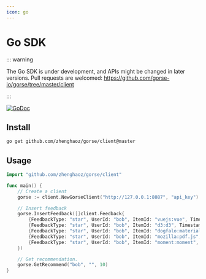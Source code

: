 ```yaml
---
icon: go
---
```

# Go SDK

::: warning

The Go SDK is under development, and APIs might be changed in later versions. Pull requests are welcomed: https://github.com/gorse-io/gorse/tree/master/client

:::

[![GoDoc](https://godoc.org/github.com/zhenghaoz/gorse?status.svg)](https://pkg.go.dev/github.com/zhenghaoz/gorse/client)

## Install

```bash
go get github.com/zhenghaoz/gorse/client@master
```

## Usage

```go
import "github.com/zhenghaoz/gorse/client"

func main() {
    // Create a client
    gorse := client.NewGorseClient("http://127.0.0.1:8087", "api_key")

    // Insert feedback
    gorse.InsertFeedback([]client.Feedback{
        {FeedbackType: "star", UserId: "bob", ItemId: "vuejs:vue", Timestamp: "2022-02-24"},
        {FeedbackType: "star", UserId: "bob", ItemId: "d3:d3", Timestamp: "2022-02-25"},
        {FeedbackType: "star", UserId: "bob", ItemId: "dogfalo:materialize", Timestamp: "2022-02-26"},
        {FeedbackType: "star", UserId: "bob", ItemId: "mozilla:pdf.js", Timestamp: "2022-02-27"},
        {FeedbackType: "star", UserId: "bob", ItemId: "moment:moment", Timestamp: "2022-02-28"},
    })

    // Get recommendation.
    gorse.GetRecommend("bob", "", 10)
}
```
